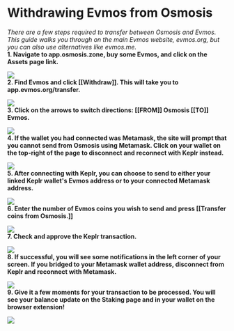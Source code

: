 # Withdrawing Evmos from Osmosis

*There are a few steps required to transfer between Osmosis and Evmos. This guide walks you through on the main Evmos website, evmos.org, but you can also use alternatives like evmos.me.*
<br>
**1. Navigate to app.osmosis.zone, buy some Evmos, and click on the Assets page link.**

![](https://image.scribehow-prod.com/PbNRES5znH6N9xuqjRSpVOzjTRpi35zjYkrJ4iNanQU/zoom:1.5013404825737264/enlarge:true/crop:746:420:nowe:376:265/wm:0:nowe:535:289:0.08928571428571429/aHR0cHM6Ly9jb2xvbnktcmVjb3JkZXIuczMuYW1hem9uYXdzLmNvbS9maWxlcy8yMDIyLTEwLTE4L2Y2YTIxZGYyLTE3M2MtNDE3Mi1iNTY0LTM0YjM0ZmVhM2U3NS9GaWxlLnBuZw)
<br>
**2. Find Evmos and click [[Withdraw]]. This will take you to app.evmos.org/transfer.**

![](https://image.scribehow-prod.com/dLmQA6vk9mDdt8KxoatPjH77Iouev9817iew_bS618c/zoom:1.5013404825737264/enlarge:true/crop:746:420:nowe:376:265/wm:0:nowe:535:289:0.08928571428571429/aHR0cHM6Ly9jb2xvbnktcmVjb3JkZXIuczMuYW1hem9uYXdzLmNvbS9maWxlcy8yMDIyLTEwLTE4LzllNTU3MzJkLWExNWUtNDNkNS05MDkwLTY4MDFkZjhjN2U1MS9GaWxlLnBuZw)
<br>
**3. Click on the arrows to switch directions: [[FROM]] Osmosis [[TO]] Evmos.**

![](https://image.scribehow-prod.com/8wef0T5uaZDxwDn3WGUqDt31Oo5jkya6EK7rJlp9O18/zoom:1.5013404825737264/enlarge:true/crop:746:420:nowe:376:265/wm:0:nowe:535:289:0.08928571428571429/aHR0cHM6Ly9jb2xvbnktcmVjb3JkZXIuczMuYW1hem9uYXdzLmNvbS9maWxlcy8yMDIyLTEwLTE4LzNjZmMyOTM1LTk4ZjAtNGQ2Ni05YmViLWYwZGM0MjkxZGM5Yi9GaWxlLnBuZw)
<br>
**4. If the wallet you had connected was Metamask, the site will prompt that you cannot send from Osmosis using Metamask. Click on your wallet on the top-right of the page to disconnect and reconnect with Keplr instead.**

![](https://image.scribehow-prod.com/lik2KE6YoWI__ptGIcAEHwFePfUzKZ9kCXdS6fwApLo/zoom:1.5013404825737264/enlarge:true/crop:746:420:nowe:376:265/wm:0:nowe:535:289:0.08928571428571429/aHR0cHM6Ly9jb2xvbnktcmVjb3JkZXIuczMuYW1hem9uYXdzLmNvbS9maWxlcy8yMDIyLTEwLTE4LzE3NGQ0N2NjLTcyOTEtNDVjNC04ZTZiLWE3NTkxODdmM2M2ZS9GaWxlLnBuZw)
<br>
**5. After connecting with Keplr, you can choose to send to either your linked Keplr wallet's Evmos address or to your connected Metamask address.**

![](https://image.scribehow-prod.com/-tJyJZSrV6nlpMZoBem74IshhNznGBAi2h8D_j1x16w/zoom:1.5013404825737264/enlarge:true/crop:746:420:nowe:376:265/wm:0:nowe:535:289:0.08928571428571429/aHR0cHM6Ly9jb2xvbnktcmVjb3JkZXIuczMuYW1hem9uYXdzLmNvbS9maWxlcy8yMDIyLTEwLTE4Lzg2ZTlhYmZiLWIzNmEtNDc2YS04ZWRlLTViY2MwYThlODNkMi9GaWxlLnBuZw)
<br>
**6. Enter the number of Evmos coins you wish to send and press [[Transfer coins from Osmosis.]]**

![](https://image.scribehow-prod.com/ACKMq0vmR1sPSm4TRPeKkS5wV5UkoKF-dCJOUGpBAeg/zoom:1.5013404825737264/enlarge:true/crop:746:420:nowe:376:265/wm:0:nowe:535:289:0.08928571428571429/aHR0cHM6Ly9jb2xvbnktcmVjb3JkZXIuczMuYW1hem9uYXdzLmNvbS9maWxlcy8yMDIyLTEwLTE4LzM1YmJhMzE1LTUxOGEtNDZjNS04Mjc2LWE1ZWE3NWNhMWRmZS9GaWxlLnBuZw)
<br>
**7. Check and approve the Keplr transaction.**

![](https://image.scribehow-prod.com/p9unGzlsbSWVdiM6XP7-3o6un1HFTsJVKwEzGf8nk_g/zoom:1.5013404825737264/enlarge:true/crop:746:420:nowe:376:265/wm:0:nowe:535:289:0.08928571428571429/aHR0cHM6Ly9jb2xvbnktcmVjb3JkZXIuczMuYW1hem9uYXdzLmNvbS9maWxlcy8yMDIyLTEwLTE4LzBmZTkwYjZiLTkxZmQtNGJhMy1iOTFiLTBkMGNhMTM0MGJhZC9GaWxlLnBuZw)
<br>
**8. If successful, you will see some notifications in the left corner of your screen. If you bridged to your Metamask wallet address, disconnect from Keplr and reconnect with Metamask.**

![](https://image.scribehow-prod.com/bdopBSKmjqT9KUfa921BLr6dM9Yxgk2_DAFlqz6s2oE/zoom:1.5013404825737264/enlarge:true/crop:746:420:nowe:376:265/wm:0:nowe:535:289:0.08928571428571429/aHR0cHM6Ly9jb2xvbnktcmVjb3JkZXIuczMuYW1hem9uYXdzLmNvbS9maWxlcy8yMDIyLTEwLTE4LzRkM2ZlYTExLTI4NWUtNDFhMS1hNGJjLTI2NjNjYjc5ZGRhZC9GaWxlLnBuZw)
<br>
**9. Give it a few moments for your transaction to be processed. You will see your balance update on the Staking page and in your wallet on the browser extension!**

![](https://image.scribehow-prod.com/6UQ3qeV_PEy-euQpyS45ODpJ9Bw2v2EWZRwkPNsnnL0/zoom:1.5013404825737264/enlarge:true/crop:746:420:nowe:375:264/wm:0:nowe:535:289:0.08928571428571429/aHR0cHM6Ly9jb2xvbnktcmVjb3JkZXIuczMuYW1hem9uYXdzLmNvbS9maWxlcy8yMDIyLTEwLTE4L2I2MjNkNTk3LTk4MmMtNDI1OS1hZDc5LWNiMTMxYWIxNWI5Ni9GaWxlLnBuZw)



